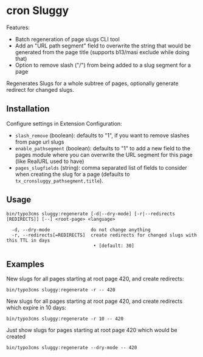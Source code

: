 cron Sluggy
===========

Features:

* Batch regeneration of page slugs CLI tool
* Add an "URL path segment" field to overwrite the string that would be
  generated from the page title (supports b13/masi exclude while doing that)
* Option to remove slash ("/") from being added to a slug segment for a page

Regenerates Slugs for a whole subtree of pages, optionally generate redirect
for changed slugs.

Installation
------------

Configure settings in Extension Configuration:

* `slash_remove` (boolean): defaults to "1", if you want to remove slashes
  from page url slugs
* `enable_pathsegment` (boolean): defaults to "1" to add a new field to the
  pages module where you can overwrite the URL segment for this page (like
  RealURL used to have)
* `pages_slugfields` (string): comma separated list of fields to consider
  when creating the slug for a page (defaults to
  `tx_cronsluggy_pathsegment,title`).

Usage
-----

    bin/typo3cms sluggy:regenerate [-d|--dry-mode] [-r|--redirects [REDIRECTS]] [--] <root-page> <language>

      -d, --dry-mode               do not change anything
      -r, --redirects[=REDIRECTS]  create redirects for changed slugs with this TTL in days
                                    • [default: 30]

Examples
--------

New slugs for all pages starting at root page 420, and create redirects:

    bin/typo3cms sluggy:regenerate -r -- 420

New slugs for all pages starting at root page 420, and create redirects which expire in 10 days:

    bin/typo3cms sluggy:regenerate -r 10 -- 420

Just show slugs for pages starting at root page 420 which would be created

    bin/typo3cms sluggy:regenerate --dry-mode -- 420

